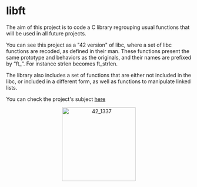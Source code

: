 # libft
The aim of this project is to code a C library regrouping usual functions that will be used in all future projects.

You can see this project as a "42 version" of libc, where a set of libc functions are recoded, as defined in their
man. These functions present the same prototype and behaviors as the originals, and their names are prefixed by “ft_”. For instance strlen becomes
ft_strlen.

The library also includes a set of functions that are either not included in the libc, or included in a different form, as well as functions to manipulate linked lists.



You can check the project's subject [here](https://github.com/zettai-dev/cub3D/blob/master/readme_srcs/en.subject.pdf)
<p align="center">
  <img src="https://github.com/zettai-dev/cub3D/blob/master/readme_srcs/git_logo.jpg" alt="42_1337" height="200">
</p>
